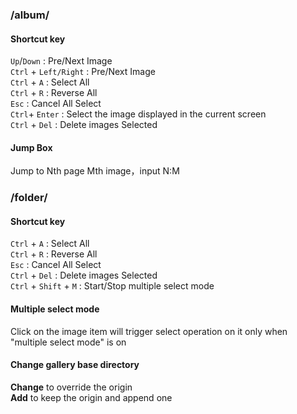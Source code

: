 ### /album/
#### Shortcut key
`Up`/`Down` : Pre/Next Image  
`Ctrl` + `Left/Right` : Pre/Next Image  
`Ctrl` + `A` : Select All  
`Ctrl` + `R` : Reverse All  
`Esc` : Cancel All Select  
`Ctrl`+ `Enter` : Select the image displayed in the current screen  
`Ctrl` + `Del` : Delete images Selected  
#### Jump Box
Jump to Nth page Mth image，input N:M  
### /folder/
#### Shortcut key
`Ctrl` + `A` : Select All  
`Ctrl` + `R` : Reverse All  
`Esc` : Cancel All Select  
`Ctrl` + `Del` : Delete images Selected   
`Ctrl` + `Shift` + `M` : Start/Stop multiple select mode   
#### Multiple select mode 
Click on the image item will trigger select operation on it only when "multiple select mode" is on   
#### Change gallery base directory
**Change** to override the origin   
**Add** to keep the origin and append one   

